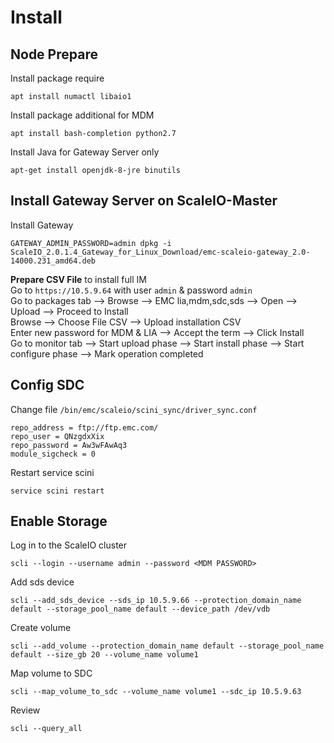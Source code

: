 # Install
## Node Prepare
Install package require
```
apt install numactl libaio1 
```
Install package additional for MDM
```
apt install bash-completion python2.7
```
Install Java for Gateway Server only
```
apt-get install openjdk-8-jre binutils
```

## Install Gateway Server on ScaleIO-Master
Install Gateway
```
GATEWAY_ADMIN_PASSWORD=admin dpkg -i ScaleIO_2.0.1.4_Gateway_for_Linux_Download/emc-scaleio-gateway_2.0-14000.231_amd64.deb
```
**Prepare CSV File** to install full IM  
Go to `https://10.5.9.64` with user `admin` & password `admin`  
Go to packages tab --> Browse --> EMC lia,mdm,sdc,sds --> Open --> Upload --> Proceed to Install  
Browse --> Choose File CSV --> Upload installation CSV  
Enter new password for MDM & LIA --> Accept the term --> Click Install  
Go to monitor tab --> Start upload phase --> Start install phase --> Start configure phase --> Mark operation completed  

## Config SDC
Change file `/bin/emc/scaleio/scini_sync/driver_sync.conf`
```
repo_address = ftp://ftp.emc.com/
repo_user = QNzgdxXix
repo_password = Aw3wFAwAq3
module_sigcheck = 0
```
Restart service scini
```
service scini restart
```
## Enable Storage
Log in to the ScaleIO cluster
```
scli --login --username admin --password <MDM PASSWORD>
```
Add sds device
```
scli --add_sds_device --sds_ip 10.5.9.66 --protection_domain_name default --storage_pool_name default --device_path /dev/vdb
```
Create volume
```
scli --add_volume --protection_domain_name default --storage_pool_name default --size_gb 20 --volume_name volume1
```
Map volume to SDC
```
scli --map_volume_to_sdc --volume_name volume1 --sdc_ip 10.5.9.63
```
Review
```
scli --query_all
```
